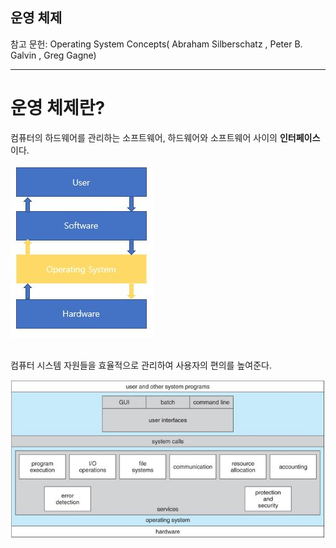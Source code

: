 ## **운영 체제**

참고 문헌: Operating System Concepts(
Abraham Silberschatz , Peter B. Galvin , Greg Gagne)

---

## <h1> 운영 체제란?

컴퓨터의 하드웨어를 관리하는 소프트웨어, 하드웨어와 소프트웨어 사이의 **인터페이스**이다.

<img src="img/OS_intro.JPG"></img><br/><br/>

컴퓨터 시스템 자원들을 효율적으로 관리하여 사용자의 편의를 높여준다.

<img src="img/OS_service.JPG"></img><br/>

